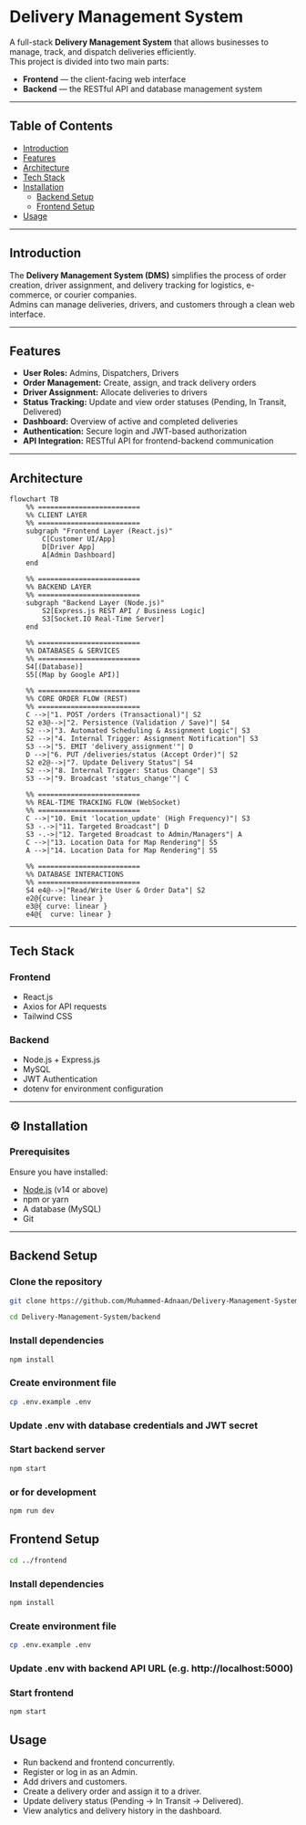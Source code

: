 # Delivery Management System

A full-stack **Delivery Management System** that allows businesses to manage, track, and dispatch deliveries efficiently.  
This project is divided into two main parts:
- **Frontend** — the client-facing web interface  
- **Backend** — the RESTful API and database management system  

---

## Table of Contents
- [Introduction](#introduction)
- [Features](#features)
- [Architecture](#architecture)
- [Tech Stack](#tech-stack)
- [Installation](#installation)
  - [Backend Setup](#backend-setup)
  - [Frontend Setup](#frontend-setup)
- [Usage](#usage)
---

## Introduction

The **Delivery Management System (DMS)** simplifies the process of order creation, driver assignment, and delivery tracking for logistics, e-commerce, or courier companies.  
Admins can manage deliveries, drivers, and customers through a clean web interface.

---

## Features

- **User Roles:** Admins, Dispatchers, Drivers  
- **Order Management:** Create, assign, and track delivery orders  
- **Driver Assignment:** Allocate deliveries to drivers  
- **Status Tracking:** Update and view order statuses (Pending, In Transit, Delivered)  
- **Dashboard:** Overview of active and completed deliveries  
- **Authentication:** Secure login and JWT-based authorization  
- **API Integration:** RESTful API for frontend-backend communication  

---

## Architecture
```mermaid
flowchart TB
    %% =========================
    %% CLIENT LAYER
    %% =========================
    subgraph "Frontend Layer (React.js)"
        C[Customer UI/App]
        D[Driver App]
        A[Admin Dashboard]
    end

    %% =========================
    %% BACKEND LAYER
    %% =========================
    subgraph "Backend Layer (Node.js)"
        S2[Express.js REST API / Business Logic]
        S3[Socket.IO Real-Time Server]
    end

    %% =========================
    %% DATABASES & SERVICES
    %% =========================
    S4[(Database)]
    S5[(Map by Google API)]

    %% =========================
    %% CORE ORDER FLOW (REST)
    %% =========================
    C -->|"1. POST /orders (Transactional)"| S2
    S2 e3@-->|"2. Persistence (Validation / Save)"| S4
    S2 -->|"3. Automated Scheduling & Assignment Logic"| S3
    S2 -->|"4. Internal Trigger: Assignment Notification"| S3
    S3 -->|"5. EMIT 'delivery_assignment'"| D
    D -->|"6. PUT /deliveries/status (Accept Order)"| S2
    S2 e2@-->|"7. Update Delivery Status"| S4
    S2 -->|"8. Internal Trigger: Status Change"| S3
    S3 -->|"9. Broadcast 'status_change'"| C

    %% =========================
    %% REAL-TIME TRACKING FLOW (WebSocket)
    %% =========================
    C -->|"10. Emit 'location_update' (High Frequency)"| S3
    S3 -.->|"11. Targeted Broadcast"| D
    S3 -.->|"12. Targeted Broadcast to Admin/Managers"| A
    C -->|"13. Location Data for Map Rendering"| S5
    A -->|"14. Location Data for Map Rendering"| S5

    %% =========================
    %% DATABASE INTERACTIONS
    %% =========================
    S4 e4@-->|"Read/Write User & Order Data"| S2
    e2@{curve: linear }
    e3@{ curve: linear }
    e4@{  curve: linear }

```

---

## Tech Stack

### Frontend
- React.js 
- Axios for API requests
-  Tailwind CSS
### Backend
- Node.js + Express.js
- MySQL
- JWT Authentication
- dotenv for environment configuration

---

## ⚙️ Installation

### Prerequisites
Ensure you have installed:
- [Node.js](https://nodejs.org/) (v14 or above)
- npm or yarn
- A database (MySQL)
- Git

---

## Backend Setup


### Clone the repository
```bash
git clone https://github.com/Muhammed-Adnaan/Delivery-Management-System.git

cd Delivery-Management-System/backend
```
### Install dependencies
```bash
npm install
```
### Create environment file
```bash
cp .env.example .env
```
### Update .env with database credentials and JWT secret

### Start backend server
```bash
npm start
```
### or for development
```bash
npm run dev

```
## Frontend Setup
```bash
cd ../frontend
```
### Install dependencies
```bash
npm install
```
### Create environment file
```bash
cp .env.example .env
```
### Update .env with backend API URL (e.g. http://localhost:5000)

### Start frontend
```bash
npm start
```

## Usage

- Run backend and frontend concurrently.
- Register or log in as an Admin.
- Add drivers and customers.
- Create a delivery order and assign it to a driver.
- Update delivery status (Pending → In Transit → Delivered).
- View analytics and delivery history in the dashboard.

